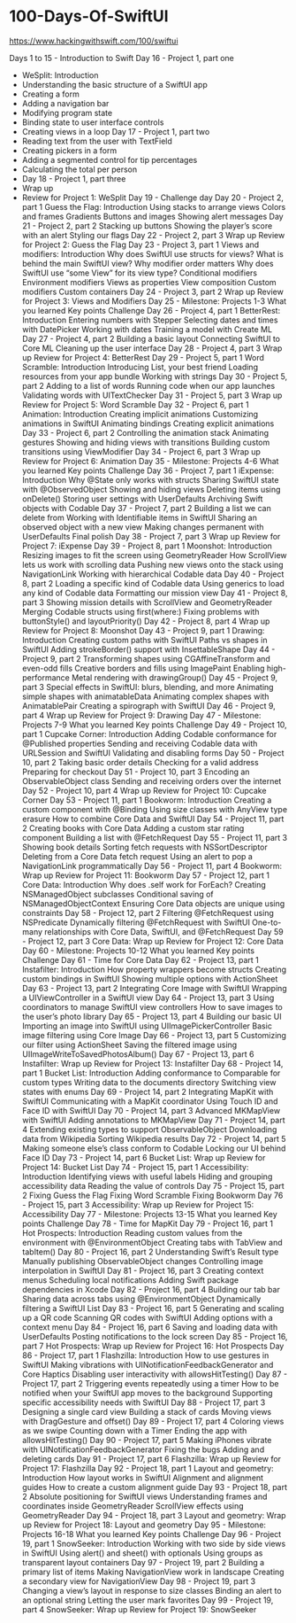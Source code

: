 # 100-Days-Of-SwiftUI

https://www.hackingwithswift.com/100/swiftui

Days 1 to 15 - Introduction to Swift
Day 16 - Project 1, part one
- WeSplit: Introduction
- Understanding the basic structure of a SwiftUI app
- Creating a form
- Adding a navigation bar
- Modifying program state
- Binding state to user interface controls
- Creating views in a loop
Day 17 - Project 1, part two
- Reading text from the user with TextField
- Creating pickers in a form
- Adding a segmented control for tip percentages
- Calculating the total per person
- Day 18 - Project 1, part three
- Wrap up
- Review for Project 1: WeSplit
Day 19 - Challenge day
Day 20 - Project 2, part 1
Guess the Flag: Introduction
Using stacks to arrange views
Colors and frames
Gradients
Buttons and images
Showing alert messages
Day 21 - Project 2, part 2
Stacking up buttons
Showing the player’s score with an alert
Styling our flags
Day 22 - Project 2, part 3
Wrap up
Review for Project 2: Guess the Flag
Day 23 - Project 3, part 1
Views and modifiers: Introduction
Why does SwiftUI use structs for views?
What is behind the main SwiftUI view?
Why modifier order matters
Why does SwiftUI use “some View” for its view type?
Conditional modifiers
Environment modifiers
Views as properties
View composition
Custom modifiers
Custom containers
Day 24 - Project 3, part 2
Wrap up
Review for Project 3: Views and Modifiers
Day 25 - Milestone: Projects 1-3
What you learned
Key points
Challenge
Day 26 - Project 4, part 1
BetterRest: Introduction
Entering numbers with Stepper
Selecting dates and times with DatePicker
Working with dates
Training a model with Create ML
Day 27 - Project 4, part 2
Building a basic layout
Connecting SwiftUI to Core ML
Cleaning up the user interface
Day 28 - Project 4, part 3
Wrap up
Review for Project 4: BetterRest
Day 29 - Project 5, part 1
Word Scramble: Introduction
Introducing List, your best friend
Loading resources from your app bundle
Working with strings
Day 30 - Project 5, part 2
Adding to a list of words
Running code when our app launches
Validating words with UITextChecker
Day 31 - Project 5, part 3
Wrap up
Review for Project 5: Word Scramble
Day 32 - Project 6, part 1
Animation: Introduction
Creating implicit animations
Customizing animations in SwiftUI
Animating bindings
Creating explicit animations
Day 33 - Project 6, part 2
Controlling the animation stack
Animating gestures
Showing and hiding views with transitions
Building custom transitions using ViewModifier
Day 34 - Project 6, part 3
Wrap up
Review for Project 6: Animation
Day 35 - Milestone: Projects 4-6
What you learned
Key points
Challenge
Day 36 - Project 7, part 1
iExpense: Introduction
Why @State only works with structs
Sharing SwiftUI state with @ObservedObject
Showing and hiding views
Deleting items using onDelete()
Storing user settings with UserDefaults
Archiving Swift objects with Codable
Day 37 - Project 7, part 2
Building a list we can delete from
Working with Identifiable items in SwiftUI
Sharing an observed object with a new view
Making changes permanent with UserDefaults
Final polish
Day 38 - Project 7, part 3
Wrap up
Review for Project 7: iExpense
Day 39 - Project 8, part 1
Moonshot: Introduction
Resizing images to fit the screen using GeometryReader
How ScrollView lets us work with scrolling data
Pushing new views onto the stack using NavigationLink
Working with hierarchical Codable data
Day 40 - Project 8, part 2
Loading a specific kind of Codable data
Using generics to load any kind of Codable data
Formatting our mission view
Day 41 - Project 8, part 3
Showing mission details with ScrollView and GeometryReader
Merging Codable structs using first(where:)
Fixing problems with buttonStyle() and layoutPriority()
Day 42 - Project 8, part 4
Wrap up
Review for Project 8: Moonshot
Day 43 - Project 9, part 1
Drawing: Introduction
Creating custom paths with SwiftUI
Paths vs shapes in SwiftUI
Adding strokeBorder() support with InsettableShape
Day 44 - Project 9, part 2
Transforming shapes using CGAffineTransform and even-odd fills
Creative borders and fills using ImagePaint
Enabling high-performance Metal rendering with drawingGroup()
Day 45 - Project 9, part 3
Special effects in SwiftUI: blurs, blending, and more
Animating simple shapes with animatableData
Animating complex shapes with AnimatablePair
Creating a spirograph with SwiftUI
Day 46 - Project 9, part 4
Wrap up
Review for Project 9: Drawing
Day 47 - Milestone: Projects 7-9
What you learned
Key points
Challenge
Day 49 - Project 10, part 1
Cupcake Corner: Introduction
Adding Codable conformance for @Published properties
Sending and receiving Codable data with URLSession and SwiftUI
Validating and disabling forms
Day 50 - Project 10, part 2
Taking basic order details
Checking for a valid address
Preparing for checkout
Day 51 - Project 10, part 3
Encoding an ObservableObject class
Sending and receiving orders over the internet
Day 52 - Project 10, part 4
Wrap up
Review for Project 10: Cupcake Corner
Day 53 - Project 11, part 1
Bookworm: Introduction
Creating a custom component with @Binding
Using size classes with AnyView type erasure
How to combine Core Data and SwiftUI
Day 54 - Project 11, part 2
Creating books with Core Data
Adding a custom star rating component
Building a list with @FetchRequest
Day 55 - Project 11, part 3
Showing book details
Sorting fetch requests with NSSortDescriptor
Deleting from a Core Data fetch request
Using an alert to pop a NavigationLink programmatically
Day 56 - Project 11, part 4
Bookworm: Wrap up
Review for Project 11: Bookworm
Day 57 - Project 12, part 1
Core Data: Introduction
Why does .self work for ForEach?
Creating NSManagedObject subclasses
Conditional saving of NSManagedObjectContext
Ensuring Core Data objects are unique using constraints
Day 58 - Project 12, part 2
Filtering @FetchRequest using NSPredicate
Dynamically filtering @FetchRequest with SwiftUI
One-to-many relationships with Core Data, SwiftUI, and @FetchRequest
Day 59 - Project 12, part 3
Core Data: Wrap up
Review for Project 12: Core Data
Day 60 - Milestone: Projects 10-12
What you learned
Key points
Challenge
Day 61 - Time for Core Data
Day 62 - Project 13, part 1
Instafilter: Introduction
How property wrappers become structs
Creating custom bindings in SwiftUI
Showing multiple options with ActionSheet
Day 63 - Project 13, part 2
Integrating Core Image with SwiftUI
Wrapping a UIViewController in a SwiftUI view
Day 64 - Project 13, part 3
Using coordinators to manage SwiftUI view controllers
How to save images to the user’s photo library
Day 65 - Project 13, part 4
Building our basic UI
Importing an image into SwiftUI using UIImagePickerController
Basic image filtering using Core Image
Day 66 - Project 13, part 5
Customizing our filter using ActionSheet
Saving the filtered image using UIImageWriteToSavedPhotosAlbum()
Day 67 - Project 13, part 6
Instafilter: Wrap up
Review for Project 13: Instafilter
Day 68 - Project 14, part 1
Bucket List: Introduction
Adding conformance to Comparable for custom types
Writing data to the documents directory
Switching view states with enums
Day 69 - Project 14, part 2
Integrating MapKit with SwiftUI
Communicating with a MapKit coordinator
Using Touch ID and Face ID with SwiftUI
Day 70 - Project 14, part 3
Advanced MKMapView with SwiftUI
Adding annotations to MKMapView
Day 71 - Project 14, part 4
Extending existing types to support ObservableObject
Downloading data from Wikipedia
Sorting Wikipedia results
Day 72 - Project 14, part 5
Making someone else’s class conform to Codable
Locking our UI behind Face ID
Day 73 - Project 14, part 6
Bucket List: Wrap up
Review for Project 14: Bucket List
Day 74 - Project 15, part 1
Accessibility: Introduction
Identifying views with useful labels
Hiding and grouping accessibility data
Reading the value of controls
Day 75 - Project 15, part 2
Fixing Guess the Flag
Fixing Word Scramble
Fixing Bookworm
Day 76 - Project 15, part 3
Accessibility: Wrap up
Review for Project 15: Accessibility
Day 77 - Milestone: Projects 13-15
What you learned
Key points
Challenge
Day 78 - Time for MapKit
Day 79 - Project 16, part 1
Hot Prospects: Introduction
Reading custom values from the environment with @EnvironmentObject
Creating tabs with TabView and tabItem()
Day 80 - Project 16, part 2
Understanding Swift’s Result type
Manually publishing ObservableObject changes
Controlling image interpolation in SwiftUI
Day 81 - Project 16, part 3
Creating context menus
Scheduling local notifications
Adding Swift package dependencies in Xcode
Day 82 - Project 16, part 4
Building our tab bar
Sharing data across tabs using @EnvironmentObject
Dynamically filtering a SwiftUI List
Day 83 - Project 16, part 5
Generating and scaling up a QR code
Scanning QR codes with SwiftUI
Adding options with a context menu
Day 84 - Project 16, part 6
Saving and loading data with UserDefaults
Posting notifications to the lock screen
Day 85 - Project 16, part 7
Hot Prospects: Wrap up
Review for Project 16: Hot Prospects
Day 86 - Project 17, part 1
Flashzilla: Introduction
How to use gestures in SwiftUI
Making vibrations with UINotificationFeedbackGenerator and Core Haptics
Disabling user interactivity with allowsHitTesting()
Day 87 - Project 17, part 2
Triggering events repeatedly using a timer
How to be notified when your SwiftUI app moves to the background
Supporting specific accessibility needs with SwiftUI
Day 88 - Project 17, part 3
Designing a single card view
Building a stack of cards
Moving views with DragGesture and offset()
Day 89 - Project 17, part 4
Coloring views as we swipe
Counting down with a Timer
Ending the app with allowsHitTesting()
Day 90 - Project 17, part 5
Making iPhones vibrate with UINotificationFeedbackGenerator
Fixing the bugs
Adding and deleting cards
Day 91 - Project 17, part 6
Flashzilla: Wrap up
Review for Project 17: Flashzilla
Day 92 - Project 18, part 1
Layout and geometry: Introduction
How layout works in SwiftUI
Alignment and alignment guides
How to create a custom alignment guide
Day 93 - Project 18, part 2
Absolute positioning for SwiftUI views
Understanding frames and coordinates inside GeometryReader
ScrollView effects using GeometryReader
Day 94 - Project 18, part 3
Layout and geometry: Wrap up
Review for Project 18: Layout and geometry
Day 95 - Milestone: Projects 16-18
What you learned
Key points
Challenge
Day 96 - Project 19, part 1
SnowSeeker: Introduction
Working with two side by side views in SwiftUI
Using alert() and sheet() with optionals
Using groups as transparent layout containers
Day 97 - Project 19, part 2
Building a primary list of items
Making NavigationView work in landscape
Creating a secondary view for NavigationView
Day 98 - Project 19, part 3
Changing a view’s layout in response to size classes
Binding an alert to an optional string
Letting the user mark favorites
Day 99 - Project 19, part 4
SnowSeeker: Wrap up
Review for Project 19: SnowSeeker
